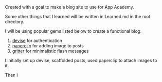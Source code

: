 Created with a goal to make a blog site to use for App Academy.

Some other things that I learned will be written in Learned.md in the root directory.

I will be using popular gems listed below to create a functional blog:

1. [devise](https://rubygems.org/gems/devise/versions/4.2.0) for authentication
2. [paperclip]() for adding image to posts
3. [gritter]() for minimalistic flash messages

I initially set up devise, scaffolded posts, used paperclip to attach images to it.

Then I 
